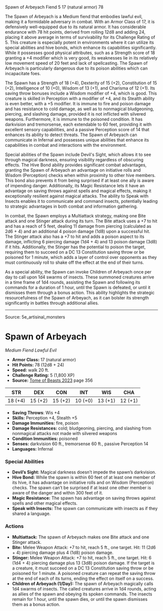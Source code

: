 <MonsterName/>Spawn of Arbeyach</MonsterName>
<CreatureType/>Fiend</CreatureType>
<CR/>5</CR>
<AC/>17 (natural armor)</AC>
<HP/>78</HP>
<summary>The Spawn of Arbeyach is a Medium fiend that embodies lawful evil, making it a formidable adversary in combat. With an Armor Class of 17, it is defensively well-equipped due to its natural armor. It has considerable endurance with 78 hit points, derived from rolling 12d8 and adding 24, placing it above average in terms of survivability for its Challenge Rating of 5. This creature is especially potent in environments where it can utilize its special abilities and hive bonds, which enhance its capabilities significantly. While it possesses good physical attributes, such as a Strength score of 18 granting a +4 modifier which is very good, its weaknesses lie in its relatively low movement speed of 20 feet and lack of spellcasting. The Spawn of Arbeyach is particularly dangerous due to its poison abilities which can incapacitate foes. </summary>

<detail>

The Spawn has a Strength of 18 (+4), Dexterity of 15 (+2), Constitution of 15 (+2), Intelligence of 10 (+0), Wisdom of 13 (+1), and Charisma of 12 (+1). Its saving throw bonuses include a Wisdom modifier of +4, which is good. This creature is skilled in Perception with a modifier of +4, and its Stealth ability is even better, with a +5 modifier. It is immune to fire and poison damage and has resistance to cold damage, as well as to nonmagical bludgeoning, piercing, and slashing damage, provided it is not inflicted with silvered weapons. Furthermore, it is immune to the poisoned condition. It has darkvision and tremorsense, each extendable to 60 feet, providing it with excellent sensory capabilities, and a passive Perception score of 14 that enhances its ability to detect threats. The Spawn of Arbeyach can communicate in Infernal and possesses unique abilities that enhance its capabilities in combat and interactions with the environment.

Special abilities of the Spawn include Devil's Sight, which allows it to see through magical darkness, ensuring visibility regardless of obscuring effects. The Hive Bond ability provides significant combat advantages, granting the Spawn of Arbeyach an advantage on initiative rolls and Wisdom (Perception) checks when within proximity to other hive members. This bond also prevents it from being surprised if at least one ally is aware of impending danger. Additionally, its Magic Resistance lets it have an advantage on saving throws against spells and magical effects, making it exceptionally resilient against magical attacks. The ability to Speak with Insects enables it to communicate and command insects, potentially leading to strategic advantages in both combat and information gathering.

In combat, the Spawn employs a Multiattack strategy, making one Bite attack and one Stinger attack during its turn. The Bite attack uses a +7 to hit and has a reach of 5 feet, dealing 11 damage from piercing (calculated as 2d6 + 4) and an additional 4 poison damage (1d8) upon a successful hit. The Stinger attack also has a +7 to hit and adds a poison aspect to its damage, inflicting 6 piercing damage (1d4 + 4) and 13 poison damage (3d8) if it hits. Additionally, the Stinger has the potential to poison the target, requiring them to succeed on a DC 13 Constitution saving throw or be poisoned for 1 minute, which adds a layer of control over opponents as they must continuously roll to shake off the effect at the end of their turns.

As a special ability, the Spawn can invoke Children of Arbeyach once per day to call upon 1d4 swarms of insects. These summoned creatures arrive in a time frame of 1d4 rounds, assisting the Spawn and following its commands for a duration of 1 hour, until the Spawn is defeated, or until it dismisses them through a bonus action. This ability highlights the strategic resourcefulness of the Spawn of Arbeyach, as it can bolster its strength significantly in battles through additional allies.</detail>



---

Source: 5e_artisinal_monsters

# Spawn of Arbeyach

*Medium* *Fiend* *Lawful Evil*

- **Armor Class:** 17 (natural armor)
- **Hit Points:** 78 (12d8 + 24)
- **Speed:** walk 20 ft.
- **Challenge Rating:** 5 (1,800 XP)
- **Source:** [Tome of Beasts 2023](https://koboldpress.com/kpstore/product/tome-of-beasts-1-2023-edition/) page 356

| STR | DEX | CON | INT | WIS | CHA |
| --- | --- | --- | --- | --- | --- |
| 18 (+4) | 15 (+2) | 15 (+2) | 10 (+0) | 13 (+1) | 12 (+1) |

- **Saving Throws**: Wis +4
- **Skills:** Perception +4, Stealth +5
- **Damage Immunities:** fire, poison
- **Damage Resistances:** cold; bludgeoning, piercing, and slashing from nonmagical attacks not made with silvered weapons
- **Condition Immunities:** poisoned
- **Senses:** darkvision 60 ft., tremorsense 60 ft., passive Perception 14
- **Languages:** Infernal

### Special Abilities

- **Devil’s Sight:** Magical darkness doesn’t impede the spawn’s darkvision.
- **Hive Bond:** While the spawn is within 60 feet of at least one member of its hive, it has advantage on initiative rolls and on Wisdom (Perception) checks. The spawn can’t be surprised if at least one other member is aware of the danger and within 300 feet of it.
- **Magic Resistance:** The spawn has advantage on saving throws against spells and other magical effects.
- **Speak with Insects:** The spawn can communicate with insects as if they shared a language.

### Actions

- **Multiattack:** The spawn of Arbeyach makes one Bite attack and one Stinger attack.
- **Bite:** Melee Weapon Attack: +7 to hit, reach 5 ft., one target. Hit: 11 (2d6 + 4) piercing damage plus 4 (1d8) poison damage.
- **Stinger:** Melee Weapon Attack: +7 to hit, reach 5 ft., one target. Hit: 6 (1d4 + 4) piercing damage plus 13 (3d8) poison damage. If the target is a creature, it must succeed on a DC 13 Constitution saving throw or be poisoned for 1 minute. A poisoned creature can repeat the saving throw at the end of each of its turns, ending the effect on itself on a success.
- **Children of Arbeyach (1/Day):** The spawn of Arbeyach magically calls 1d4 swarms of insects. The called creatures arrive in 1d4 rounds, acting as allies of the spawn and obeying its spoken commands. The insects remain for 1 hour, until the spawn dies, or until the spawn dismisses them as a bonus action.


